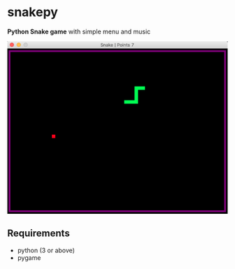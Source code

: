 # snakepy

**Python Snake game** with simple menu and music

![snakepy](screen.png)

## **Requirements**

- python (3 or above)
- pygame